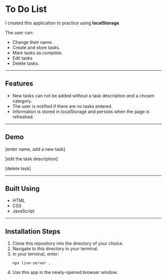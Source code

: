# To Do List
I created this application to practice using **localStorage**. 

The user can:
- Change their name.
- Create and store tasks.
- Mark tasks as complete.
- Edit tasks
- Delete tasks.

______________

## Features
- New tasks can not be added without a task description *and* a chosen category.
- The user is notified if there are no tasks entered.
- Information is stored in localStorage and persists when the page is refreshed.

________

## Demo
[enter name, add a new task]

[edit the task description]

[delete task]
___________

## Built Using
- HTML
- CSS
- JavaScript

________

## Installation Steps
1. Clone this repository into the directory of your choice.
2. Navigate to this directory in your terminal.
3. In your terminal, enter:
   ```
   npx live-server .
   ```
4. Use this app in the newly-opened browser window.

